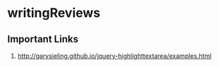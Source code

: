 # writingReviews

## Important Links
1. http://garysieling.github.io/jquery-highlighttextarea/examples.html
